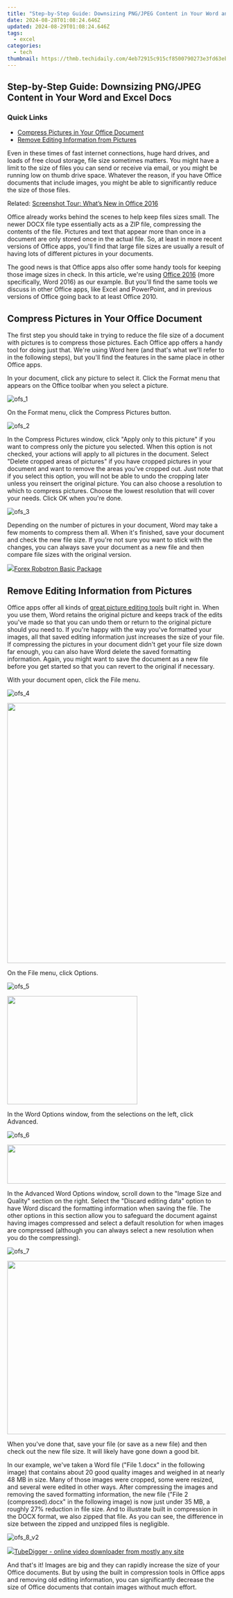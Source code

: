 ```yaml
---
title: "Step-by-Step Guide: Downsizing PNG/JPEG Content in Your Word and Excel Docs"
date: 2024-08-28T01:08:24.646Z
updated: 2024-08-29T01:08:24.646Z
tags:
  - excel
categories:
  - tech
thumbnail: https://thmb.techidaily.com/4eb72915c915cf8500790273e3fd63ebe88ce7c63c0f02718069fe502283f706.jpg
---
```


## Step-by-Step Guide: Downsizing PNG/JPEG Content in Your Word and Excel Docs

### Quick Links

* [Compress Pictures in Your Office Document](https://techidaily.com/solved-bad-and-corrupt-videos-that-won-t-play-on-vivo-x90s-by-stellar-video-repair-mobile-video-repair/)
* [Remove Editing Information from Pictures](https://extra-support.techidaily.com/in-2024-instagrams-picture-perfect-upload-techniques-unveiled/)

 Even in these times of fast internet connections, huge hard drives, and loads of free cloud storage, file size sometimes matters. You might have a limit to the size of files you can send or receive via email, or you might be running low on thumb drive space. Whatever the reason, if you have Office documents that include images, you might be able to significantly reduce the size of those files.

Related: [Screenshot Tour: What’s New in Office 2016](https://hardware-help.techidaily.com/get-your-acer-2-in-1s-touch-functionality-back-with-updated-drivers-for-windows-11-download/) 

 Office already works behind the scenes to help keep files sizes small. The newer DOCX file type essentially acts as a ZIP file, compressing the contents of the file. Pictures and text that appear more than once in a document are only stored once in the actual file. So, at least in more recent versions of Office apps, you'll find that large file sizes are usually a result of having lots of different pictures in your documents.

 The good news is that Office apps also offer some handy tools for keeping those image sizes in check. In this article, we're using [Office 2016](https://hardware-help.techidaily.com/get-your-acer-2-in-1s-touch-functionality-back-with-updated-drivers-for-windows-11-download/) (more specifically, Word 2016) as our example. But you'll find the same tools we discuss in other Office apps, like Excel and PowerPoint, and in previous versions of Office going back to at least Office 2010.

##  Compress Pictures in Your Office Document

 The first step you should take in trying to reduce the file size of a document with pictures is to compress those pictures. Each Office app offers a handy tool for doing just that. We're using Word here (and that's what we'll refer to in the following steps), but you'll find the features in the same place in other Office apps.

 In your document, click any picture to select it. Click the Format menu that appears on the Office toolbar when you select a picture.

![ofs_1](https://static1.howtogeekimages.com/wordpress/wp-content/uploads/2016/05/ofs_1.png) 

 On the Format menu, click the Compress Pictures button.

![ofs_2](https://static1.howtogeekimages.com/wordpress/wp-content/uploads/2016/05/ofs_2.png) 

 In the Compress Pictures window, click "Apply only to this picture" if you want to compress only the picture you selected. When this option is not checked, your actions will apply to all pictures in the document. Select "Delete cropped areas of pictures" if you have cropped pictures in your document and want to remove the areas you've cropped out. Just note that if you select this option, you will not be able to undo the cropping later unless you reinsert the original picture. You can also choose a resolution to which to compress pictures. Choose the lowest resolution that will cover your needs. Click OK when you're done.

![ofs_3](https://static1.howtogeekimages.com/wordpress/wp-content/uploads/2016/05/ofs_3.png) 

 Depending on the number of pictures in your document, Word may take a few moments to compress them all. When it's finished, save your document and check the new file size. If you're not sure you want to stick with the changes, you can always save your document as a new file and then compare file sizes with the original version.

<!-- affiliate ads begin -->
<a href="https://secure.2checkout.com/order/checkout.php?PRODS=4726960&QTY=1&AFFILIATE=108875&CART=1"><img src="https://secure.avangate.com/images/merchant/5f4f7141b65a730b4efb0e0d51f63e94/products/forexrobotronbox.gif" border="0">Forex Robotron Basic Package</a>
<!-- affiliate ads end -->
##  Remove Editing Information from Pictures

 Office apps offer all kinds of [great picture editing tools](https://article-files.techidaily.com/prestige-pcs-and-laptops-technologys-elite/) built right in. When you use them, Word retains the original picture and keeps track of the edits you've made so that you can undo them or return to the original picture should you need to. If you're happy with the way you've formatted your images, all that saved editing information just increases the size of your file. If compressing the pictures in your document didn't get your file size down far enough, you can also have Word delete the saved formatting information. Again, you might want to save the document as a new file before you get started so that you can revert to the original if necessary.

 With your document open, click the File menu.

![ofs_4](https://static1.howtogeekimages.com/wordpress/wp-content/uploads/2016/05/ofs_4.png) 

<!-- affiliate ads begin -->
<a href="https://appsumo.8odi.net/c/5597632/2082541/7443" target="_top" id="2082541"><img src="//a.impactradius-go.com/display-ad/7443-2082541" border="0" alt="" width="1200" height="600"/></a><img height="0" width="0" src="https://appsumo.8odi.net/i/5597632/2082541/7443" style="position:absolute;visibility:hidden;" border="0" />
<!-- affiliate ads end -->
 On the File menu, click Options.

![ofs_5](https://static1.howtogeekimages.com/wordpress/wp-content/uploads/2016/05/ofs_5.png) 

<!-- affiliate ads begin -->
<a href="https://printrendy.pxf.io/c/5597632/1453719/17020" target="_top" id="1453719"><img src="//a.impactradius-go.com/display-ad/17020-1453719" border="0" alt="" width="300" height="250"/></a><img height="0" width="0" src="https://imp.pxf.io/i/5597632/1453719/17020" style="position:absolute;visibility:hidden;" border="0" />
<!-- affiliate ads end -->
 In the Word Options window, from the selections on the left, click Advanced.

![ofs_6](https://static1.howtogeekimages.com/wordpress/wp-content/uploads/2016/05/ofs_6.png) 

<!-- affiliate ads begin -->
<a href="https://arkmc.pxf.io/c/5597632/427477/5172" target="_top" id="427477"><img src="//a.impactradius-go.com/display-ad/5172-427477" border="0" alt="" width="728" height="90"/></a><img height="0" width="0" src="https://arkmc.pxf.io/i/5597632/427477/5172" style="position:absolute;visibility:hidden;" border="0" />
<!-- affiliate ads end -->
 In the Advanced Word Options window, scroll down to the "Image Size and Quality" section on the right. Select the "Discard editing data" option to have Word discard the formatting information when saving the file. The other options in this section allow you to safeguard the document against having images compressed and select a default resolution for when images are compressed (although you can always select a new resolution when you do the compressing).

![ofs_7](https://static1.howtogeekimages.com/wordpress/wp-content/uploads/2016/05/ofs_7.png) 

<!-- affiliate ads begin -->
<a href="https://aidotcom.pxf.io/c/5597632/2086436/19576" target="_top" id="2086436"><img src="//a.impactradius-go.com/display-ad/19576-2086436" border="0" alt="" width="1500" height="400"/></a><img height="0" width="0" src="https://imp.pxf.io/i/5597632/2086436/19576" style="position:absolute;visibility:hidden;" border="0" />
<!-- affiliate ads end -->
 When you've done that, save your file (or save as a new file) and then check out the new file size. It will likely have gone down a good bit.

 In our example, we've taken a Word file ("File 1.docx" in the following image) that contains about 20 good quality images and weighed in at nearly 48 MB in size. Many of those images were cropped, some were resized, and several were edited in other ways. After compressing the images and removing the saved formatting information, the new file ("File 2 (compressed).docx" in the following image) is now just under 35 MB, a roughly 27% reduction in file size. And to illustrate built in compression in the DOCX format, we also zipped that file. As you can see, the difference in size between the zipped and unzipped files is negligible.

![ofs_8_v2](https://static1.howtogeekimages.com/wordpress/wp-content/uploads/2016/05/ofs_8_v2.png) 

<!-- affiliate ads begin -->
<a href="https://secure.2checkout.com/order/checkout.php?PRODS=4572700&QTY=1&AFFILIATE=108875&CART=1"><img src="	https://www.tubedigger.com/wp-content/uploads/2020/08/tubedigger-software-new.png" border="0">TubeDigger - online video downloader from mostly any site</a>
<!-- affiliate ads end -->
 And that's it! Images are big and they can rapidly increase the size of your Office documents. But by using the built in compression tools in Office apps and removing old editing information, you can significantly decrease the size of Office documents that contain images without much effort.

<ins class="adsbygoogle"
     style="display:block"
     data-ad-format="autorelaxed"
     data-ad-client="ca-pub-7571918770474297"
     data-ad-slot="1223367746"></ins>



<ins class="adsbygoogle"
     style="display:block"
     data-ad-client="ca-pub-7571918770474297"
     data-ad-slot="8358498916"
     data-ad-format="auto"
     data-full-width-responsive="true"></ins>


